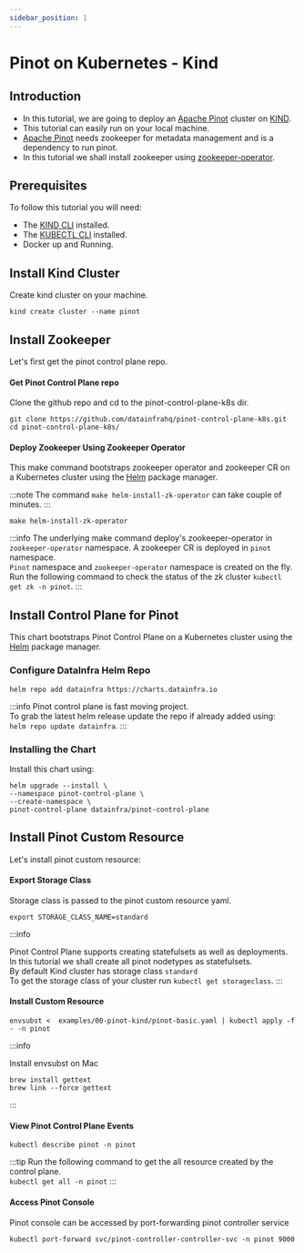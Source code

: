 ```yaml
---
sidebar_position: 1
---
```


# Pinot on Kubernetes - Kind

## Introduction

-   In this tutorial, we are going to deploy an [Apache Pinot](https://github.com/apache/pinot) cluster on [KIND](https://kind.sigs.k8s.io/).
-   This tutorial can easily run on your local machine.
-   [Apache Pinot](https://github.com/apache/pinot) needs zookeeper for metadata management and is a dependency to run pinot.
-   In this tutorial we shall install zookeeper using [zookeeper-operator](https://github.com/pravega/zookeeper-operator).

## Prerequisites

To follow this tutorial you will need:

-   The [KIND CLI](https://kind.sigs.k8s.io/docs/user/quick-start#installation) installed.
-   The [KUBECTL CLI](https://kubernetes.io/docs/tasks/tools/#kubectl) installed.
-   Docker up and Running.

## Install Kind Cluster

Create kind cluster on your machine.

<TerminalWindow>

```
kind create cluster --name pinot
```

</TerminalWindow>

## Install Zookeeper

Let's first get the pinot control plane repo.

#### Get Pinot Control Plane repo

Clone the github repo and cd to the pinot-control-plane-k8s dir.

<TerminalWindow>

```
git clone https://github.com/datainfrahq/pinot-control-plane-k8s.git
cd pinot-control-plane-k8s/
```

</TerminalWindow>

#### Deploy Zookeeper Using Zookeeper Operator

This make command bootstraps zookeeper operator and zookeeper CR on a Kubernetes cluster using the [Helm](https://helm.sh/) package manager.

:::note
The command `make helm-install-zk-operator` can take couple of minutes.
:::

```
make helm-install-zk-operator
```

:::info
The underlying make command deploy's zookeeper-operator in `zookeeper-operator` namespace.
A zookeeper CR is deployed in `pinot` namespace.  
`Pinot` namespace and `zookeeper-operator` namespace is created on the fly.  
Run the following command to check the status of the zk cluster `kubectl get zk -n pinot`.
:::

## Install Control Plane for Pinot

This chart bootstraps Pinot Control Plane on a Kubernetes cluster using the [Helm](https://helm.sh/) package manager.

### Configure DataInfra Helm Repo

```
helm repo add datainfra https://charts.datainfra.io
```

:::info
Pinot control plane is fast moving project.  
To grab the latest helm release update the repo
if already added using:  
`helm repo update datainfra`.
:::

### Installing the Chart

Install this chart using:

```
helm upgrade --install \
--namespace pinot-control-plane \
--create-namespace \
pinot-control-plane datainfra/pinot-control-plane
```

## Install Pinot Custom Resource

Let's install pinot custom resource:

#### Export Storage Class

Storage class is passed to the pinot custom resource yaml.

```
export STORAGE_CLASS_NAME=standard
```

:::info

Pinot Control Plane supports creating statefulsets as well as deployments.  
In this tutorial we shall create all pinot nodetypes as statefulsets.  
By default Kind cluster has storage class `standard`  
To get the storage class of your cluster run `kubectl get storageclass`.
:::

#### Install Custom Resource

```
envsubst <  examples/00-pinot-kind/pinot-basic.yaml | kubectl apply -f - -n pinot
```

:::info

Install envsubst on Mac

```
brew install gettext
brew link --force gettext
```

:::

#### View Pinot Control Plane Events

```
kubectl describe pinot -n pinot
```

:::tip
Run the following command to get the all resource created by the control plane.  
`kubectl get all -n pinot`
:::

#### Access Pinot Console

Pinot console can be accessed by port-forwarding pinot controller service

```
kubectl port-forward svc/pinot-controller-controller-svc -n pinot 9000
```
